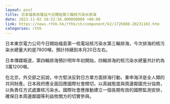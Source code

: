 ```yaml
---
layout: post
title: 日本福島核電站今日開始第三輪核污染水排海
date: 2023-11-02 10:52:56.000000000 +08:00
link: https://news.rthk.hk/rthk/ch/component/k2/1726088-20231102.htm
categories: rthk
---
```


日本東京電力公司今日開始福島第一核電站核污染水第三輪排海，今次排海的核污染水總量大約是7800噸，預計持續到本月20日左右。

日本傳媒報道，第四輪排海預計明年年初開始，四輪排海的核污染水總量共計約為3萬1200噸。

在北京，外交部之前說，中方堅決反對日方單方面排海行動，重申海洋是全人類的共同財產。日本政府應全面回應國際社會關切，以真誠態度與周邊鄰國充分協商，以負責任方式處置核污染水。國際社會應推動建立一個長期有效的國際監測安排，確保日本周邊鄰國等利益攸關方的切實參與。
